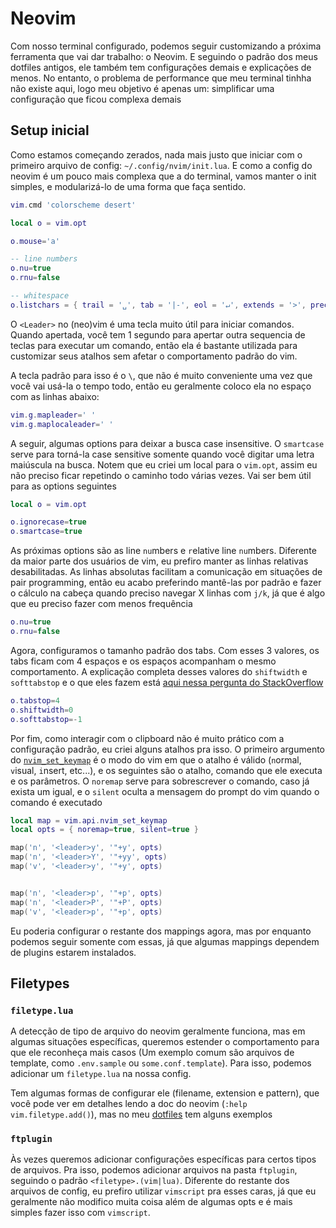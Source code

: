 # Neovim

Com nosso terminal configurado, podemos seguir customizando a próxima ferramenta
que vai dar trabalho: o Neovim. E seguindo o padrão dos meus dotfiles antigos,
ele também tem configurações demais e explicações de menos. No entanto, o
problema de performance que meu terminal tinhha não existe aqui, logo meu
objetivo é apenas um: simplificar uma configuração que ficou complexa demais

## Setup inicial

Como estamos começando zerados, nada mais justo que iniciar com o primeiro
arquivo de config: `~/.config/nvim/init.lua`. E como a config do neovim é um
pouco mais complexa que a do terminal, vamos manter o init simples, e
modularizá-lo de uma forma que faça sentido.

```lua
vim.cmd 'colorscheme desert'

local o = vim.opt

o.mouse='a'

-- line numbers
o.nu=true
o.rnu=false

-- whitespace
o.listchars = { trail = '␣', tab = '|-', eol = '↵', extends = '>', precedes = '<'  }
```

O `<Leader>` no (neo)vim é uma tecla muito útil para iniciar comandos. Quando
apertada, você tem 1 segundo para apertar outra sequencia de teclas para
executar um comando, então ela é bastante utilizada para customizar seus atalhos
sem afetar o comportamento padrão do vim.

A tecla padrão para isso é o `\`, que não é muito conveniente uma vez que você
vai usá-la o tempo todo, então eu geralmente coloco ela no espaço com as linhas
abaixo:

```lua
vim.g.mapleader=' '
vim.g.maplocaleader=' '
```

A seguir, algumas options para deixar a busca case insensitive. O `smartcase`
serve para torná-la case sensitive somente quando você digitar uma letra
maiúscula na busca. Notem que eu criei um local para o `vim.opt`, assim eu não
preciso ficar repetindo o caminho todo várias vezes. Vai ser bem útil para as
options seguintes

```lua
local o = vim.opt

o.ignorecase=true
o.smartcase=true
```

As próximas options são as line `nu`mbers e `r`elative line `nu`mbers. Diferente
da maior parte dos usuários de vim, eu prefiro manter as linhas relativas
desabilitadas. As linhas absolutas facilitam a comunicação em situações de pair
programming, então eu acabo preferindo mantê-las por padrão e fazer o cálculo na
cabeça quando preciso navegar X linhas com `j/k`, já que é algo que eu preciso
fazer com menos frequência

```lua
o.nu=true
o.rnu=false
```

Agora, configuramos o tamanho padrão dos tabs. Com esses 3 valores, os tabs
ficam com 4 espaços e os espaços acompanham o mesmo comportamento. A explicação
completa desses valores do `shiftwidth` e `softtabstop` e o que eles fazem está
[aqui nessa pergunta do StackOverflow](https://stackoverflow.com/q/51995128)

```lua
o.tabstop=4
o.shiftwidth=0
o.softtabstop=-1
```

Por fim, como interagir com o clipboard não é muito prático com a configuração
padrão, eu criei alguns atalhos pra isso. O primeiro argumento do
[`nvim_set_keymap`](https://neovim.io/doc/user/api.html#nvim_set_keymap()) é o
modo do vim em que o atalho é válido (`n`ormal, `v`isual, `i`nsert, etc...), e
os seguintes são o atalho, comando que ele executa e os parâmetros. O `noremap`
serve para sobrescrever o comando, caso já exista um igual, e o `silent` oculta
a mensagem do prompt do vim quando o comando é executado

```lua
local map = vim.api.nvim_set_keymap
local opts = { noremap=true, silent=true }

map('n', '<leader>y', '"+y', opts)
map('n', '<leader>Y', '"+yy', opts)
map('v', '<leader>y', '"+y', opts)


map('n', '<leader>p', '"+p', opts)
map('n', '<leader>P', '"+P', opts)
map('v', '<leader>p', '"+p', opts)
```

Eu poderia configurar o restante dos mappings agora, mas por enquanto podemos
seguir somente com essas, já que algumas mappings dependem de plugins estarem
instalados.

## Filetypes

### `filetype.lua`

A detecção de tipo de arquivo do neovim geralmente funciona, mas em algumas
situações específicas, queremos estender o comportamento para que ele reconheça
mais casos (Um exemplo comum são arquivos de template, como `.env.sample` ou
`some.conf.template`). Para isso, podemos adicionar um `filetype.lua` na nossa
config.

Tem algumas formas de configurar ele (filename, extension e pattern), que você
pode ver em detalhes lendo a doc do neovim (`:help vim.filetype.add()`), mas no
meu
[dotfiles](https://github.com/nkzren/dotfiles/blob/main/dot_config/nvim/filetype.lua)
tem alguns exemplos

### `ftplugin`

Às vezes queremos adicionar configurações específicas para certos tipos de
arquivos. Pra isso, podemos adicionar arquivos na pasta `ftplugin`, seguindo o
padrão `<filetype>.(vim|lua)`. Diferente do restante dos arquivos de config, eu
prefiro utilizar `vimscript` pra esses caras, já que eu geralmente não modifico
muita coisa além de algumas opts e é mais simples fazer isso com `vimscript`.
